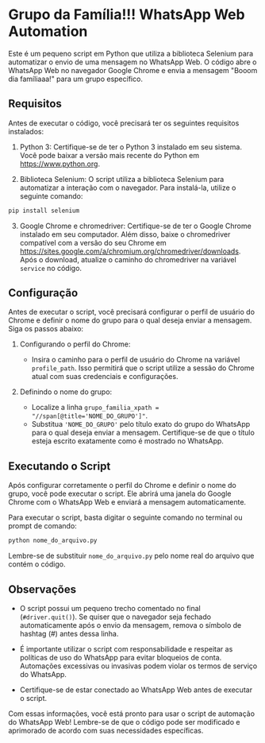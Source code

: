 # Grupo da Família!!!  WhatsApp Web Automation

Este é um pequeno script em Python que utiliza a biblioteca Selenium para automatizar o envio de uma mensagem no WhatsApp Web. O código abre o WhatsApp Web no navegador Google Chrome e envia a mensagem "Booom dia famíliaaa!" para um grupo específico.

## Requisitos

Antes de executar o código, você precisará ter os seguintes requisitos instalados:

1. Python 3: Certifique-se de ter o Python 3 instalado em seu sistema. Você pode baixar a versão mais recente do Python em https://www.python.org.

2. Biblioteca Selenium: O script utiliza a biblioteca Selenium para automatizar a interação com o navegador. Para instalá-la, utilize o seguinte comando:

```bash
pip install selenium
```

3. Google Chrome e chromedriver: Certifique-se de ter o Google Chrome instalado em seu computador. Além disso, baixe o chromedriver compatível com a versão do seu Chrome em https://sites.google.com/a/chromium.org/chromedriver/downloads. Após o download, atualize o caminho do chromedriver na variável `service` no código.

## Configuração

Antes de executar o script, você precisará configurar o perfil de usuário do Chrome e definir o nome do grupo para o qual deseja enviar a mensagem. Siga os passos abaixo:

1. Configurando o perfil do Chrome:
   - Insira o caminho para o perfil de usuário do Chrome na variável `profile_path`. Isso permitirá que o script utilize a sessão do Chrome atual com suas credenciais e configurações.

2. Definindo o nome do grupo:
   - Localize a linha `grupo_familia_xpath = "//span[@title='NOME_DO_GRUPO']"`.
   - Substitua `'NOME_DO_GRUPO'` pelo título exato do grupo do WhatsApp para o qual deseja enviar a mensagem. Certifique-se de que o título esteja escrito exatamente como é mostrado no WhatsApp.

## Executando o Script

Após configurar corretamente o perfil do Chrome e definir o nome do grupo, você pode executar o script. Ele abrirá uma janela do Google Chrome com o WhatsApp Web e enviará a mensagem automaticamente.

Para executar o script, basta digitar o seguinte comando no terminal ou prompt de comando:

```bash
python nome_do_arquivo.py
```

Lembre-se de substituir `nome_do_arquivo.py` pelo nome real do arquivo que contém o código.

## Observações

- O script possui um pequeno trecho comentado no final (`#driver.quit()`). Se quiser que o navegador seja fechado automaticamente após o envio da mensagem, remova o símbolo de hashtag (#) antes dessa linha.

- É importante utilizar o script com responsabilidade e respeitar as políticas de uso do WhatsApp para evitar bloqueios de conta. Automações excessivas ou invasivas podem violar os termos de serviço do WhatsApp.

- Certifique-se de estar conectado ao WhatsApp Web antes de executar o script.

Com essas informações, você está pronto para usar o script de automação do WhatsApp Web! Lembre-se de que o código pode ser modificado e aprimorado de acordo com suas necessidades específicas.